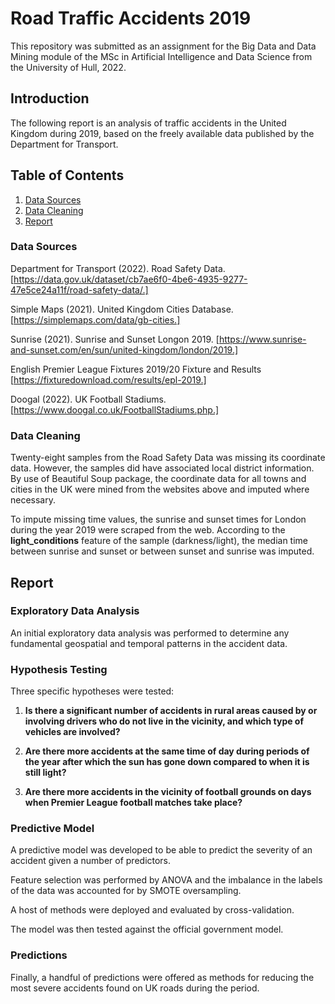 # Road Traffic Accidents 2019

This repository was submitted as an assignment for the Big Data and Data Mining module of the MSc in Artificial Intelligence and Data Science from the University of Hull, 2022.

## Introduction

The following report is an analysis of traffic accidents in the United Kingdom during 2019, based on the freely available data published by the Department for Transport.


## Table of Contents

1. [Data Sources](https://github.com/jakegodsall/road-traffic-accidents-2019#data-sources)
2. [Data Cleaning](https://github.com/jakegodsall/road-traffic-accidents-2019#data-cleaning)
3. [Report](https://github.com/jakegodsall/road-traffic-accidents-2019#report)


### Data Sources

Department for Transport (2022). Road Safety Data. [https://data.gov.uk/dataset/cb7ae6f0-4be6-4935-9277-47e5ce24a11f/road-safety-data/.]

Simple Maps (2021). United Kingdom Cities Database. [https://simplemaps.com/data/gb-cities.]

Sunrise (2021). Sunrise and Sunset Longon 2019. [https://www.sunrise-and-sunset.com/en/sun/united-kingdom/london/2019.]

English Premier League Fixtures 2019/20 Fixture and Results [https://fixturedownload.com/results/epl-2019.]

Doogal (2022). UK Football Stadiums. [https://www.doogal.co.uk/FootballStadiums.php.]

### Data Cleaning

Twenty-eight samples from the Road Safety Data was missing its coordinate data. However, the samples did have associated local district information. By use of Beautiful Soup package, the coordinate data for all towns and cities in the UK were mined from the websites above and imputed where necessary.

To impute missing time values, the sunrise and sunset times for London during the year 2019 were scraped from the web. According to the **light_conditions** feature of the sample (darkness/light), the median time between sunrise and sunset or between sunset and sunrise was imputed.

## Report

### Exploratory Data Analysis

An initial exploratory data analysis was performed to determine any fundamental geospatial and temporal patterns in the accident data.

### Hypothesis Testing

Three specific hypotheses were tested:

1. **Is there a significant number of accidents in rural areas caused by or involving drivers who do not live in the vicinity, and which type of vehicles are involved?**

2. **Are there more accidents at the same time of day during periods of the year after which the sun has gone down compared to when it is still light?**

3. **Are there more accidents in the vicinity of football grounds on days when Premier League football matches take place?**

### Predictive Model

A predictive model was developed to be able to predict the severity of an accident given a number of predictors. 

Feature selection was performed by ANOVA and the imbalance in the labels of the data was accounted for by SMOTE oversampling.

A host of methods were deployed and evaluated by cross-validation.

The model was then tested against the official government model.

### Predictions

Finally, a handful of predictions were offered as methods for reducing the most severe accidents found on UK roads during the period.